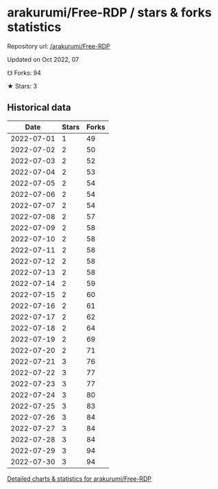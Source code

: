 # arakurumi/Free-RDP / stars & forks statistics

Repository url: [/arakurumi/Free-RDP](https://github.com/arakurumi/Free-RDP)

Updated on Oct 2022, 07

☋ Forks: 94

★ Stars: 3

## Historical data
| Date | Stars | Forks |
|------|-------|-------|
| 2022-07-01 | 1 | 49 | 
| 2022-07-02 | 2 | 50 | 
| 2022-07-03 | 2 | 52 | 
| 2022-07-04 | 2 | 53 | 
| 2022-07-05 | 2 | 54 | 
| 2022-07-06 | 2 | 54 | 
| 2022-07-07 | 2 | 54 | 
| 2022-07-08 | 2 | 57 | 
| 2022-07-09 | 2 | 58 | 
| 2022-07-10 | 2 | 58 | 
| 2022-07-11 | 2 | 58 | 
| 2022-07-12 | 2 | 58 | 
| 2022-07-13 | 2 | 58 | 
| 2022-07-14 | 2 | 59 | 
| 2022-07-15 | 2 | 60 | 
| 2022-07-16 | 2 | 61 | 
| 2022-07-17 | 2 | 62 | 
| 2022-07-18 | 2 | 64 | 
| 2022-07-19 | 2 | 69 | 
| 2022-07-20 | 2 | 71 | 
| 2022-07-21 | 3 | 76 | 
| 2022-07-22 | 3 | 77 | 
| 2022-07-23 | 3 | 77 | 
| 2022-07-24 | 3 | 80 | 
| 2022-07-25 | 3 | 83 | 
| 2022-07-26 | 3 | 84 | 
| 2022-07-27 | 3 | 84 | 
| 2022-07-28 | 3 | 84 | 
| 2022-07-29 | 3 | 94 | 
| 2022-07-30 | 3 | 94 | 


[Detailed charts & statistics for arakurumi/Free-RDP](https://reviewgithub.com/rep/arakurumi/Free-RDP)
